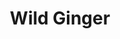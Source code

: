 ---
layout: place
title: "Wild Ginger"
permalink: /new-york/corning/wild-ginger.html
stateAbbr: NY
stateName: New York
cityName: Corning
place_id: ChIJF_xff8tJ0IkRWj6_KcgIuFo
photos:
  - name: >-
      places/ChIJF_xff8tJ0IkRWj6_KcgIuFo/photos/AeeoHcIl1Dg_-hFi0xFsquM6zEQYl7jQMg3L2Os4Y_ebSQ0cTCU1F6XEy6h8ilFJ8ItZXtDQlrzpwGX2geRKFqUoq3SUSJXN16CvFyF_MjuEMm3w-ea_wpV5fnwT3nudehyx7C1jukxdrA4TKjbpY_hHAPZg70Tx_JL532IMkQ4VM8IK4HujfhVG0se0KfPlWJEgfmHbXaRUMXp8Bik6CfrCo5D5DD47pIuQSY0MT3Crhfa22aAv6XAsiFKnfbPx6bIF7CeKvDK7M-kdGCGYiQfAhYjmknCKoIDLh5FsuXEJZ5QuLv6mkvnm4mgN4K5ycIINlyAVBLUmZ1ZNnTNd4nuFXJQDrWSVZzFvlJeMerejqKiWInqGW2pL8BDWWNuCrpUKM1Qu2_odi5SXkzV3aJ_ClyTcXbp_j-LHooq1KFjA0qbkpvg
    widthPx: 4032
    heightPx: 3024
    authorAttributions:
      - displayName: Richard Stram
        uri: https://maps.google.com/maps/contrib/112200722626697072135
        photoUri: >-
          https://lh3.googleusercontent.com/a-/ALV-UjUq3A0IuVzFIsKd9Ix42G1ADvWQgbr60bO04UOTV2yYae6MeIGBFQ=s100-p-k-no-mo
    flagContentUri: >-
      https://www.google.com/local/imagery/report/?cb_client=maps_api_places.places_api&image_key=!1e10!2sCIHM0ogKEICAgID9m-zkzgE&hl=en-US
    googleMapsUri: >-
      https://www.google.com/maps/place//data=!3m4!1e2!3m2!1sCIHM0ogKEICAgID9m-zkzgE!2e10!4m2!3m1!1s0x89d049cb7f5ffc17:0x5ab808c829bf3e5a
  - name: >-
      places/ChIJF_xff8tJ0IkRWj6_KcgIuFo/photos/AeeoHcI3ymt1Gc45liNWHJO9KUGJKjGphqY2AZ3apAru-Iz0QgYhqATd1a6lqE7uocFQR-JVPlNN933b0AVNXSTavaAT_QZhTUUgtutGgUQsklxulIt7Jm5YA8LlwC93jiS6K9nQl7oy7LAGhhepJyhbtgiBHWegmW_gRlMFUDand0_NrhWgsnQ-PS3rQXHlt_HIVPzh2fyL6dgEBi_QaCV-BUL-j2gsJ0Sh7Jvjwsua3ZH7RtEEnE6HKsCikAVs2_VRqcfN0aFMc_RzYI-qId6ltAFluY0xvNhFxSRM2t8zM0q9uK1HMlwEZjjdTzcvM4NEhAzBmMQDS_b5LCIQIY_IyHdNAwAOhllAaD7dL1cAPfAdZVj3vVUO8Ov9R_p5lVT2YcKGRy94t1siaMPbbbRnlhqdc2oSjmQy0HzZbarrE1EE30E
    widthPx: 4000
    heightPx: 3000
    authorAttributions:
      - displayName: Rayven K
        uri: https://maps.google.com/maps/contrib/114702118044740152168
        photoUri: >-
          https://lh3.googleusercontent.com/a-/ALV-UjX8ld-EMsvSl6kksfw8HEP8UztH73J7PmV-9Q6ryPiWjo1W5EQa=s100-p-k-no-mo
    flagContentUri: >-
      https://www.google.com/local/imagery/report/?cb_client=maps_api_places.places_api&image_key=!1e10!2sCIHM0ogKEICAgIDFn96J9gE&hl=en-US
    googleMapsUri: >-
      https://www.google.com/maps/place//data=!3m4!1e2!3m2!1sCIHM0ogKEICAgIDFn96J9gE!2e10!4m2!3m1!1s0x89d049cb7f5ffc17:0x5ab808c829bf3e5a
  - name: >-
      places/ChIJF_xff8tJ0IkRWj6_KcgIuFo/photos/AeeoHcLpLtcA8x1K8Qw2u5HJ9tNsP4FAyU9AVj4bkql3rP9IdM5V5CH3Kl8FMWs_DDM93Oz2O8pTpSL8ArXrRmyK_GE6FDDr_5_e3P2RlTR4U7eldYRj3PryHqITR5OtMbppke78xn4Jbbt8Q38H-pg0Ap4w-igneCZDyq_wMu5qjn0KUeyUE9l7dyxCHu8SZ78M8X-0NnmPYUqHRy6xLhwK1-U4ViCI_3U3qSIdxskyYBeTzwBROOeZBNYoWqKzX575enmm7oDsjZaIYpB-TATt1Alv9N3zspnNIWzWQYgg7iSmsKHEd-tkreSyIWxka3-v2zKKiC_NWHIHtlBBjN3ja4FPVIejQRkLUE5Qqv6SToDoAMr8aMtbworkBlaN9L4iCtTHL_KRf8KAP3bSllbNS-_kdt6fWMbpARa9hP1Gy0BZQimX
    widthPx: 3024
    heightPx: 3108
    authorAttributions:
      - displayName: Nate C
        uri: https://maps.google.com/maps/contrib/102563709547336354186
        photoUri: >-
          https://lh3.googleusercontent.com/a/ACg8ocLhc_PjQzhG-N7qqbNcWHUng_Zy4qIObwQXCGRqTdhzSdfkZw=s100-p-k-no-mo
    flagContentUri: >-
      https://www.google.com/local/imagery/report/?cb_client=maps_api_places.places_api&image_key=!1e10!2sCIHM0ogKEICAgICT8eb6vAE&hl=en-US
    googleMapsUri: >-
      https://www.google.com/maps/place//data=!3m4!1e2!3m2!1sCIHM0ogKEICAgICT8eb6vAE!2e10!4m2!3m1!1s0x89d049cb7f5ffc17:0x5ab808c829bf3e5a
  - name: >-
      places/ChIJF_xff8tJ0IkRWj6_KcgIuFo/photos/AeeoHcIQIKkStKP008KhfSuQ4mlDgno2rXP__oeoXo2HBUoqh7J4YoBfngn11aPRo9ZNUkyq-ttL_IfDHu3bN37jzqFCgzdbxJYKCJu1ei5kWtKHgY9ofhLEv6C2rE0T1p51V4ex-dFuYgG_ECCnZFLxx9wJ1f67LzBoE6RRVfClk2sB041zBgdFronE3IrH_YuX41tUkt2vZluCR1xhP-R3M0UXbaBfUpWw94Zw8CCXAeeK6ZxIRoT1K1bof6hYxjP_S5vWBxxj5S4pI2S0G9NfhETd_sVu4AoI5nTRUAuu71IG9HMDZbrMwJsNFVu-bAuvLW3SAutdj7-9hmeVmy05KaDgVaSxluT5SrcUgtYMT9TUoCzQEAfTPV84rgm9EO4bW4mu0h2P3jYuaYOxGD3O9mOuA5Hww4e9_EfkZPXtUqJyXA
    widthPx: 3024
    heightPx: 4032
    authorAttributions:
      - displayName: Shelly Zheng
        uri: https://maps.google.com/maps/contrib/100311108760339838460
        photoUri: >-
          https://lh3.googleusercontent.com/a/ACg8ocLgbdVe9Y3TQtd-bm8P6QffyUcbrL0QeJZmn0bjFhD2pHPJog=s100-p-k-no-mo
    flagContentUri: >-
      https://www.google.com/local/imagery/report/?cb_client=maps_api_places.places_api&image_key=!1e10!2sCIHM0ogKEICAgICdw-G4ag&hl=en-US
    googleMapsUri: >-
      https://www.google.com/maps/place//data=!3m4!1e2!3m2!1sCIHM0ogKEICAgICdw-G4ag!2e10!4m2!3m1!1s0x89d049cb7f5ffc17:0x5ab808c829bf3e5a
  - name: >-
      places/ChIJF_xff8tJ0IkRWj6_KcgIuFo/photos/AeeoHcKLEXgVFWzd-CRyfeM1c_V_c_34wo0A87i1ur1C59WEi-d-rYfZVaWLxOW0Glh5ai1cah7MLZ_7lLHsigfmE8hSjx3CwurOpeUA-rP67G8njVyv-s7ZVhK5Rc0GI9DZT4hYA2Rcirb233DArpVb6GXc18TImrSVvKzdqAup3w5yCNhxe6mGvQgnIiaya7Ysg9T089CTexDSczmMHucubC98M8sy0_SaiP7UqzHMVG9CSDJcj5Z5RCLC0dK8ZPwssN3hFngEg_-ZzELlTtsEJknzpmn7doTqbZi67Y8g6DglnLdcf2uKdM7x_zBgpeOPKLQxqmtBfvUqAm5uN1qsOrkG6WvlUtgF3INyvlmwbhfWfNv5EUrvM-7jbTjcg7YG7GfOAM5fEQ5sL0U7gidaZw-w9vt1WDx4F-VSor-rM6l62Q0g
    widthPx: 3000
    heightPx: 4000
    authorAttributions:
      - displayName: Crystal Chaffee
        uri: https://maps.google.com/maps/contrib/116677756343063493089
        photoUri: >-
          https://lh3.googleusercontent.com/a-/ALV-UjVNqKjXB5crEnSHAA3EAf-MRv_i4f2fSH1510cS_L2QijHA3Uvi=s100-p-k-no-mo
    flagContentUri: >-
      https://www.google.com/local/imagery/report/?cb_client=maps_api_places.places_api&image_key=!1e10!2sCIHM0ogKEICAgICn4dPz9gE&hl=en-US
    googleMapsUri: >-
      https://www.google.com/maps/place//data=!3m4!1e2!3m2!1sCIHM0ogKEICAgICn4dPz9gE!2e10!4m2!3m1!1s0x89d049cb7f5ffc17:0x5ab808c829bf3e5a
  - name: >-
      places/ChIJF_xff8tJ0IkRWj6_KcgIuFo/photos/AeeoHcLKbqlf4P4DXglgWheuu4zIWul9sejfWVU43WYw2m-KenrjPRW4Sbb2awKdTH6-nkGTDqvO4itd79OsPL5ZSxpOjoh-B5pk-6m91loKPr6-ji7XeFR-I2kQinltDNA7UFFV2ZlA99gSsjVACpSN2IbLq0wv0zUTwhidkX_bQ3pbQtQfhFfMAmmkiWnjqhDbwIqJ3tW8MmEeVoruW8ZUiX99DBvpqAXjZregxULdF0OVuI15C9Tr0It_3pvwuY7euh1ceukMtVnu9kcGP5ZgvX8AS-vZB-ROc_0dNZ5ma9nRBJEtSmHpgf2dqrDXBigcFXFME3OzRzCfD0q_DYLD-Q19YQYbgKH77rkiGWcMQ5Dktsbe7RCEQs1tpjqKPI2OjqrwOKtQ4j4jR7ZC7uqiLajEzH8pGHyHtXiN0vkWnxdVyoyb
    widthPx: 3563
    heightPx: 2006
    authorAttributions:
      - displayName: Marilyn Ghigliotti
        uri: https://maps.google.com/maps/contrib/106967825385629182417
        photoUri: >-
          https://lh3.googleusercontent.com/a-/ALV-UjWpWH-1sk0SBDG1tL_WelAAxGvFXr3O6MNo2AvkrILodbMMZp--dA=s100-p-k-no-mo
    flagContentUri: >-
      https://www.google.com/local/imagery/report/?cb_client=maps_api_places.places_api&image_key=!1e10!2sCIHM0ogKEICAgID3wIzu8gE&hl=en-US
    googleMapsUri: >-
      https://www.google.com/maps/place//data=!3m4!1e2!3m2!1sCIHM0ogKEICAgID3wIzu8gE!2e10!4m2!3m1!1s0x89d049cb7f5ffc17:0x5ab808c829bf3e5a
  - name: >-
      places/ChIJF_xff8tJ0IkRWj6_KcgIuFo/photos/AeeoHcJDr4R8IPpImLMmuPx9WELfQE3KH7-jKm2LSWSZNcTIfhYLdr2aQEbYiCDRxrFByz4LxGQQRmDn-dOiwlz3c5rsmShLrJoVNIk_tkzS9DOAwadZyoKEaYTOrxqgTHKedFbmAHaCLAlZwwR_D2UIVeT0mAqjxvYELLo9KqyR_57q4hjUL4veAvlMOGL8vw18dasuxv4ppLUg6F6XRH5-INUwcKxsErwUrHjNdx_eUZ65Ad0YYRZ7_s6aqd0DccPpf_GFQ_ueF3KfujQBaSJpZt7XoxG5DBU9xAuUWPXRdVfrQeu-YBEbdw0D2SbgRwGq61MHUaL0Yy89n5TwnOMs3NGykGXgHmPpvChlUi6x_l-TQOXeYvNNEiSmGuKkZfDgas7INP-DfaJP-O2ZNBlZwxzFZGh_pn7IfOlLN7IEmLI
    widthPx: 3024
    heightPx: 4032
    authorAttributions:
      - displayName: juha lee
        uri: https://maps.google.com/maps/contrib/100184867732840783562
        photoUri: >-
          https://lh3.googleusercontent.com/a-/ALV-UjW2dPQHinzt2xWcLDm38QtoFyguIk_AHxfHO0t1CvKJBjlPx-_hag=s100-p-k-no-mo
    flagContentUri: >-
      https://www.google.com/local/imagery/report/?cb_client=maps_api_places.places_api&image_key=!1e10!2sCIHM0ogKEICAgIDDo7joaQ&hl=en-US
    googleMapsUri: >-
      https://www.google.com/maps/place//data=!3m4!1e2!3m2!1sCIHM0ogKEICAgIDDo7joaQ!2e10!4m2!3m1!1s0x89d049cb7f5ffc17:0x5ab808c829bf3e5a
  - name: >-
      places/ChIJF_xff8tJ0IkRWj6_KcgIuFo/photos/AeeoHcJBlPqlYoMFltlF_xJL7ZaIsJVJKCK918w4vHewAmlKOAXroThfPpUKZQlUA41Vre39aCOfrhcgqMM-geuFiPPflBPnGUxOcx1JifUVWkPLA9XF4zCQ5Scsveftw9yG_W8UEoWj54oOtqEXkT4rtED-wQ5T29ZrZioDSLmjZcseKSuhwXqde9M-DQ-y3jdxEGUMyXVrTiDZqDK35qJPEa0f_X3mff9MZjmpMmnAtvlyBb8Qrbh07MiAmBYx6VSCXLHYLCdus8Im8ljjBoAiCwDVPZyKXyAM0GVJqRxdTzLFqApMSHpgca501bWr9RSx2KyF7vnMknzpepkzAPxZiY7S49z1OixkvEwfVnxJKYSyazU6psENfX7tvovyW6IDyTRi2f7mWTZ6vF0P5dFZyzEXrc59_o6HDmtnCuIHjcr1YUBT
    widthPx: 2252
    heightPx: 4000
    authorAttributions:
      - displayName: Marilyn Ghigliotti
        uri: https://maps.google.com/maps/contrib/106967825385629182417
        photoUri: >-
          https://lh3.googleusercontent.com/a-/ALV-UjWpWH-1sk0SBDG1tL_WelAAxGvFXr3O6MNo2AvkrILodbMMZp--dA=s100-p-k-no-mo
    flagContentUri: >-
      https://www.google.com/local/imagery/report/?cb_client=maps_api_places.places_api&image_key=!1e10!2sCIHM0ogKEICAgID3wIyu3gE&hl=en-US
    googleMapsUri: >-
      https://www.google.com/maps/place//data=!3m4!1e2!3m2!1sCIHM0ogKEICAgID3wIyu3gE!2e10!4m2!3m1!1s0x89d049cb7f5ffc17:0x5ab808c829bf3e5a
  - name: >-
      places/ChIJF_xff8tJ0IkRWj6_KcgIuFo/photos/AeeoHcIJRMhodoZlTEN8w28HxzK7pRtCA4_QEDK8lIe0nOvQOCA7MbH-kcwoK8rJiLHJe02QUXVS_-nAvnLPnZTK53pOSNKedfUSTEUspkC0SsdjFP5F84Pb0FXcYwDwAD7mGnjVz8Mk_G_BPtFvmnpKj682Ao3ifokcBaKWuMbCiHCMxcqvBnXxzR674-QxGYjiBhs1SqyY4yEX5d9dwJfWF0Q0WrMQDL0JoKUS9MpqUuBQ8sBoGeCDcEI1QIwQJyXvKnZ-n6qx3QgIuo7Mq5KyDi4IjjOuH5ekA6KwFAymlBKsZ5t1WDyPGvLlFBNzPuijk1yKMCghnPl6fc1gVm6fXe2t8SxweXrza7DFIZ6j6wM1X5vMfNRyHQBs58GbVDbzVy4-G6FGEb5tAIlmpRz6BCSzPKXJyMpuo3q2TabXmHs
    widthPx: 3024
    heightPx: 4032
    authorAttributions:
      - displayName: Melody Lan
        uri: https://maps.google.com/maps/contrib/114639677216084856650
        photoUri: >-
          https://lh3.googleusercontent.com/a-/ALV-UjWhLGTskVll5_teezzU8iWIEp0IVs3ghwmBYX3PcHi6K_hSw_kO=s100-p-k-no-mo
    flagContentUri: >-
      https://www.google.com/local/imagery/report/?cb_client=maps_api_places.places_api&image_key=!1e10!2sCIHM0ogKEICAgIDetsv0dQ&hl=en-US
    googleMapsUri: >-
      https://www.google.com/maps/place//data=!3m4!1e2!3m2!1sCIHM0ogKEICAgIDetsv0dQ!2e10!4m2!3m1!1s0x89d049cb7f5ffc17:0x5ab808c829bf3e5a
  - name: >-
      places/ChIJF_xff8tJ0IkRWj6_KcgIuFo/photos/AeeoHcJu7g3_Kv7k5Slp94PGedeZ_XMhlSTQHQ-dHtVY7_xuW1FCbHK2Es3XhLYdKLzPB3eG61pFErF0hdv3Lnx0B0bPW8fDz4odeGPrqnaoYI1F6RB2DbGUg8Eyb5znATZnoaTvO8zRRBbbgImDqYP8qJxnmfLF7jMwAusY8y4hsxh-q91Am6cGG2HEsuJH1YzQRMlAyErx6eGjOf3r4hE4reY_qF69-cDG-kHd2mUf67dO9OJl5s4Nx7yxMx-LpH5R52VZGHuk9X70i0tURozttIByPQg1QgFYCbQLcp-KRWNgeS57eUY9G0hidnvaTzZ-PtFFC-zGQ98nbEuYK_4C-fYEymHDK-qBTTOENNrFjXEi3Ep4KgZdtgXiL5LcBcOgV67mF2q4fhC9-1ET91lvMa3QCIyfCUETk8FcgnhcllnCaw
    widthPx: 4000
    heightPx: 3000
    authorAttributions:
      - displayName: Rayven King-Ligi
        uri: https://maps.google.com/maps/contrib/110127898176534271381
        photoUri: >-
          https://lh3.googleusercontent.com/a/ACg8ocKs7mf0Q8-xWCcgD0Kgb_ijydQsrQhFMpL2EBu0a0iZUvNabA=s100-p-k-no-mo
    flagContentUri: >-
      https://www.google.com/local/imagery/report/?cb_client=maps_api_places.places_api&image_key=!1e10!2sCIHM0ogKEICAgICljpruUw&hl=en-US
    googleMapsUri: >-
      https://www.google.com/maps/place//data=!3m4!1e2!3m2!1sCIHM0ogKEICAgICljpruUw!2e10!4m2!3m1!1s0x89d049cb7f5ffc17:0x5ab808c829bf3e5a
address: 119 W Market St, Corning, NY 14830, USA
street: 119 W Market St
city: Corning
state: NY
zip: '14830'
country: USA
neighborhood: null
latitude: '42.144448'
longitude: '-77.059323'
accessibility_options:
  wheelchairAccessibleParking: true
  wheelchairAccessibleEntrance: true
  wheelchairAccessibleRestroom: true
  wheelchairAccessibleSeating: true
business_status: OPERATIONAL
name: Wild Ginger
google_maps_links:
  directionsUri: >-
    https://www.google.com/maps/dir//''/data=!4m7!4m6!1m1!4e2!1m2!1m1!1s0x89d049cb7f5ffc17:0x5ab808c829bf3e5a!3e0
  placeUri: https://maps.google.com/?cid=6536984514915155546
  writeAReviewUri: >-
    https://www.google.com/maps/place//data=!4m3!3m2!1s0x89d049cb7f5ffc17:0x5ab808c829bf3e5a!12e1
  reviewsUri: >-
    https://www.google.com/maps/place//data=!4m4!3m3!1s0x89d049cb7f5ffc17:0x5ab808c829bf3e5a!9m1!1b1
  photosUri: >-
    https://www.google.com/maps/place//data=!4m3!3m2!1s0x89d049cb7f5ffc17:0x5ab808c829bf3e5a!10e5
primary_type: Asian Restaurant
opening_hours:
  regular: null
  current: null
secondary_opening_hours:
  regular:
    weekdayDescriptions: null
    type: null
  current:
    weekdayDescriptions: null
    type: null
phone: (607) 936-8888
price_level: PRICE_LEVEL_MODERATE
price_range: $10 &ndash; $20
rating: '4.4'
rating_count: 640
website: http://www.gafferdistrict.com/businesses/wild-ginger
description: null
reviews: null
parking_options: null
payment_options: null
allow_dogs: null
curbside_pickup: null
delivery: null
dine_in: null
good_for_children: null
good_for_groups: null
good_for_sports: null
live_music: null
menu_for_children: null
outdoor_seating: null
reservable: null
restroom: null
serves_beer: null
serves_breakfast: null
serves_brunch: null
serves_cocktails: null
serves_coffee: null
serves_dinner: null
serves_dessert: null
serves_lunch: null
serves_vegetarian_food: null
serves_wine: null
takeout: null

---